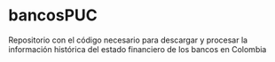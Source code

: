 # bancosPUC
Repositorio con el código necesario para descargar y procesar la información histórica del estado financiero de los bancos en Colombia
